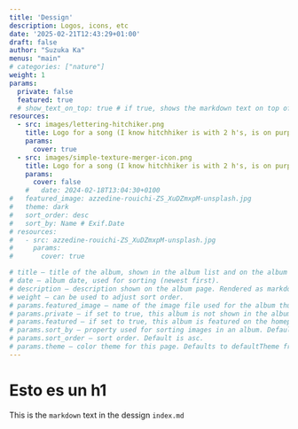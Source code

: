 ```yaml
---
title: 'Dessign'
description: Logos, icons, etc
date: '2025-02-21T12:43:29+01:00'
draft: false
author: "Suzuka Ka"
menus: "main"
# categories: ["nature"]
weight: 1
params:
  private: false
  featured: true
  # show_text_on_top: true # if true, shows the markdown text on top of the gallery. If false or not set, shows the markdown at the bottom
resources:
  - src: images/lettering-hitchiker.png
    title: Logo for a song (I know hitchhiker is with 2 h's, is on purppose :D )
    params:
      cover: true
  - src: images/simple-texture-merger-icon.png
    title: Logo for a song (I know hitchhiker is with 2 h's, is on purppose :D )
    params:
      cover: false
    #   date: 2024-02-18T13:04:30+0100
#   featured_image: azzedine-rouichi-ZS_XuDZmxpM-unsplash.jpg
#   theme: dark
#   sort_order: desc
#   sort_by: Name # Exif.Date
# resources:
#   - src: azzedine-rouichi-ZS_XuDZmxpM-unsplash.jpg
#     params:
#       cover: true

# title – title of the album, shown in the album list and on the album page.
# date – album date, used for sorting (newest first).
# description – description shown on the album page. Rendered as markdown to enable adding links and some formatting.
# weight – can be used to adjust sort order.
# params.featured_image – name of the image file used for the album thumbnail. If not set, the first image which contains feature in its filename is used, otherwise the first image in the album.
# params.private – if set to true, this album is not shown in the album overview and is excluded from RSS feeds.
# params.featured – if set to true, this album is featured on the homepage (even if private).
# params.sort_by – property used for sorting images in an album. Default is Name (filename), but can also be Date.
# params.sort_order – sort order. Default is asc.
# params.theme – color theme for this page. Defaults to defaultTheme from configuration.
---
```

# Esto es un h1
This is the `markdown` text in the dessign `index.md`